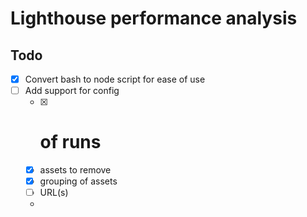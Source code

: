# Lighthouse performance analysis

## Todo
- [x] Convert bash to node script for ease of use
- [ ] Add support for config
	- [x] # of runs
	- [x] assets to remove
	- [x] grouping of assets
	- [ ] URL(s)
	-